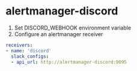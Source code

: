 # alertmanager-discord

1. Set DISCORD_WEBHOOK environment variable
2. Configure an alertmanager receiver

```yaml
receivers:
- name: 'discord'
  slack_configs:
  - api_url: http://alertmanager-discord:9095
```